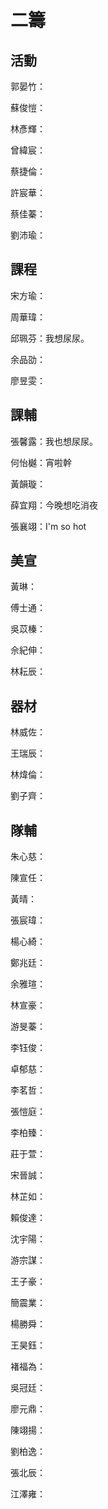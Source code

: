 # 二籌

## 活動

郭晏竹：

蘇俊愷：

林彥輝：

曾緯宸：

蔡捷倫：

許宸華：

蔡佳蓁：

劉沛瑜：

## 課程

宋方瑜：

周華瑋：

邱珮芬：我想尿尿。

余品劭：

廖昱雯：

## 課輔

張馨露：我也想尿尿。

何怡樾：宵啦幹

黃韻璇：

薛宜翔：今晚想吃消夜

張襄翊：I'm so hot

## 美宣

黃琳：

傅士通：

吳苡榛：

佘紀伸：

林耘辰：

## 器材

林威佐：

王瑞辰：

林煒倫：

劉子齊：

## 隊輔

朱心慈：

陳宣任：

黃晴：

張宸瑋：

楊心綺：

鄭兆廷：

余雅瑄：

林宣豪：

游旻蓁：

李钰俊：

卓郁慈：

李茗哲：

張愷庭：

李柏臻：

莊于萱：

宋晉誠：

林芷如：

賴俊達：

沈宇陽：

游宗謀：

王子豪：

簡震業：

楊勝舜：

王昊鈺：

褚福為：

吳冠廷：

廖元鼎：

陳翊揚：

劉柏逸：

張北辰：

江澤雍：